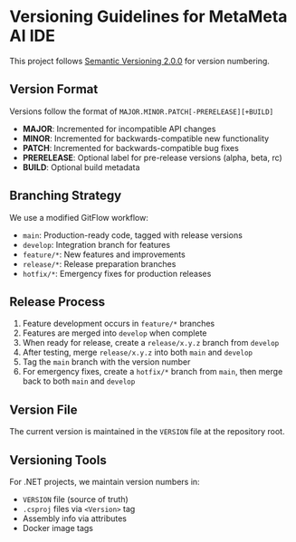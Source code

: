 # Versioning Guidelines for MetaMeta AI IDE

This project follows [Semantic Versioning 2.0.0](https://semver.org/) for version numbering.

## Version Format

Versions follow the format of `MAJOR.MINOR.PATCH[-PRERELEASE][+BUILD]`

- **MAJOR**: Incremented for incompatible API changes
- **MINOR**: Incremented for backwards-compatible new functionality
- **PATCH**: Incremented for backwards-compatible bug fixes
- **PRERELEASE**: Optional label for pre-release versions (alpha, beta, rc)
- **BUILD**: Optional build metadata

## Branching Strategy

We use a modified GitFlow workflow:

- `main`: Production-ready code, tagged with release versions
- `develop`: Integration branch for features
- `feature/*`: New features and improvements
- `release/*`: Release preparation branches
- `hotfix/*`: Emergency fixes for production releases

## Release Process

1. Feature development occurs in `feature/*` branches
2. Features are merged into `develop` when complete
3. When ready for release, create a `release/x.y.z` branch from `develop`
4. After testing, merge `release/x.y.z` into both `main` and `develop`
5. Tag the `main` branch with the version number
6. For emergency fixes, create a `hotfix/*` branch from `main`, then merge back to both `main` and `develop`

## Version File

The current version is maintained in the `VERSION` file at the repository root.

## Versioning Tools

For .NET projects, we maintain version numbers in:
- `VERSION` file (source of truth)
- `.csproj` files via `<Version>` tag
- Assembly info via attributes
- Docker image tags 